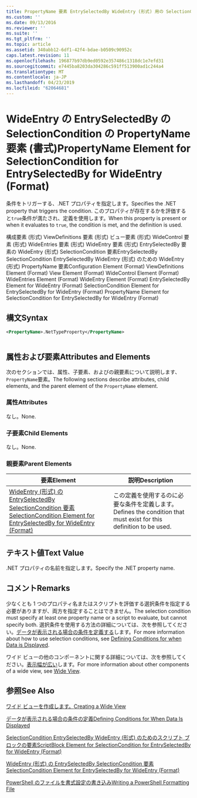 ```yaml
---
title: PropertyName 要素 EntrySelectedBy WideEntry (形式) 用の SelectionCondition |Microsoft Docs
ms.custom: ''
ms.date: 09/13/2016
ms.reviewer: ''
ms.suite: ''
ms.tgt_pltfrm: ''
ms.topic: article
ms.assetid: 340abb12-6df1-42f4-bdae-b0509c90952c
caps.latest.revision: 11
ms.openlocfilehash: 196877b97db9ed0592e357486c1318dc1e7efd31
ms.sourcegitcommit: e7445ba8203da304286c591ff513900ad1c244a4
ms.translationtype: MT
ms.contentlocale: ja-JP
ms.lasthandoff: 04/23/2019
ms.locfileid: "62064681"
---
```

# <a name="propertyname-element-for-selectioncondition-for-entryselectedby-for-wideentry-format"></a><span data-ttu-id="f2820-102">WideEntry の EntrySelectedBy の SelectionCondition の PropertyName 要素 (書式)</span><span class="sxs-lookup"><span data-stu-id="f2820-102">PropertyName Element for SelectionCondition for EntrySelectedBy for WideEntry (Format)</span></span>

<span data-ttu-id="f2820-103">条件をトリガーする、.NET プロパティを指定します。</span><span class="sxs-lookup"><span data-stu-id="f2820-103">Specifies the .NET property that triggers the condition.</span></span> <span data-ttu-id="f2820-104">このプロパティが存在するかを評価すると`true`条件が満たされ、定義を使用します。</span><span class="sxs-lookup"><span data-stu-id="f2820-104">When this property is present or when it evaluates to `true`, the condition is met, and the definition is used.</span></span>

<span data-ttu-id="f2820-105">構成要素 (形式) ViewDefinitions 要素 (形式) ビュー要素 (形式) WideControl 要素 (形式) WideEntries 要素 (形式) WideEntry 要素 (形式) EntrySelectedBy 要素の WideEntry (形式) SelectionCondition 要素EntrySelectedBy SelectionCondition EntrySelectedBy WideEntry (形式) のための WideEntry (形式) PropertyName 要素</span><span class="sxs-lookup"><span data-stu-id="f2820-105">Configuration Element (Format) ViewDefinitions Element (Format) View Element (Format) WideControl Element (Format) WideEntries Element (Format) WideEntry Element (Format) EntrySelectedBy Element for WideEntry (Format) SelectionCondition Element for EntrySelectedBy for WideEntry (Format) PropertyName Element for SelectionCondition for EntrySelectedBy for WideEntry (Format)</span></span>

## <a name="syntax"></a><span data-ttu-id="f2820-106">構文</span><span class="sxs-lookup"><span data-stu-id="f2820-106">Syntax</span></span>

```xml
<PropertyName>.NetTypeProperty</PropertyName>
```

```csharp

```

## <a name="attributes-and-elements"></a><span data-ttu-id="f2820-107">属性および要素</span><span class="sxs-lookup"><span data-stu-id="f2820-107">Attributes and Elements</span></span>

<span data-ttu-id="f2820-108">次のセクションでは、属性、子要素、およびの親要素について説明します、`PropertyName`要素。</span><span class="sxs-lookup"><span data-stu-id="f2820-108">The following sections describe attributes, child elements, and the parent element of the `PropertyName` element.</span></span>

### <a name="attributes"></a><span data-ttu-id="f2820-109">属性</span><span class="sxs-lookup"><span data-stu-id="f2820-109">Attributes</span></span>

<span data-ttu-id="f2820-110">なし。</span><span class="sxs-lookup"><span data-stu-id="f2820-110">None.</span></span>

### <a name="child-elements"></a><span data-ttu-id="f2820-111">子要素</span><span class="sxs-lookup"><span data-stu-id="f2820-111">Child Elements</span></span>

<span data-ttu-id="f2820-112">なし。</span><span class="sxs-lookup"><span data-stu-id="f2820-112">None.</span></span>

### <a name="parent-elements"></a><span data-ttu-id="f2820-113">親要素</span><span class="sxs-lookup"><span data-stu-id="f2820-113">Parent Elements</span></span>

|<span data-ttu-id="f2820-114">要素</span><span class="sxs-lookup"><span data-stu-id="f2820-114">Element</span></span>|<span data-ttu-id="f2820-115">説明</span><span class="sxs-lookup"><span data-stu-id="f2820-115">Description</span></span>|
|-------------|-----------------|
|[<span data-ttu-id="f2820-116">WideEntry (形式) の EntrySelectedBy SelectionCondition 要素</span><span class="sxs-lookup"><span data-stu-id="f2820-116">SelectionCondition Element for EntrySelectedBy for WideEntry (Format)</span></span>](./selectioncondition-element-for-entryselectedby-for-widecontrol-format.md)|<span data-ttu-id="f2820-117">この定義を使用するのに必要な条件を定義します。</span><span class="sxs-lookup"><span data-stu-id="f2820-117">Defines the condition that must exist for this definition to be used.</span></span>|

## <a name="text-value"></a><span data-ttu-id="f2820-118">テキスト値</span><span class="sxs-lookup"><span data-stu-id="f2820-118">Text Value</span></span>

<span data-ttu-id="f2820-119">.NET プロパティの名前を指定します。</span><span class="sxs-lookup"><span data-stu-id="f2820-119">Specify the .NET property name.</span></span>

## <a name="remarks"></a><span data-ttu-id="f2820-120">コメント</span><span class="sxs-lookup"><span data-stu-id="f2820-120">Remarks</span></span>

<span data-ttu-id="f2820-121">少なくとも 1 つのプロパティ名またはスクリプトを評価する選択条件を指定する必要がありますが、両方を指定することはできません。</span><span class="sxs-lookup"><span data-stu-id="f2820-121">The selection condition must specify at least one property name or a script to evaluate, but cannot specify both.</span></span> <span data-ttu-id="f2820-122">選択条件を使用する方法の詳細については、次を参照してください。[データが表示される場合の条件を定義する](./defining-conditions-for-displaying-data.md)します。</span><span class="sxs-lookup"><span data-stu-id="f2820-122">For more information about how to use selection conditions, see [Defining Conditions for when Data is Displayed](./defining-conditions-for-displaying-data.md).</span></span>

<span data-ttu-id="f2820-123">ワイド ビューの他のコンポーネントに関する詳細については、次を参照してください。[表示幅が広い](./creating-a-wide-view.md)します。</span><span class="sxs-lookup"><span data-stu-id="f2820-123">For more information about other components of a wide view, see [Wide View](./creating-a-wide-view.md).</span></span>

## <a name="see-also"></a><span data-ttu-id="f2820-124">参照</span><span class="sxs-lookup"><span data-stu-id="f2820-124">See Also</span></span>

[<span data-ttu-id="f2820-125">ワイド ビューを作成します。</span><span class="sxs-lookup"><span data-stu-id="f2820-125">Creating a Wide View</span></span>](./creating-a-wide-view.md)

[<span data-ttu-id="f2820-126">データが表示される場合の条件の定義</span><span class="sxs-lookup"><span data-stu-id="f2820-126">Defining Conditions for When Data Is Displayed</span></span>](./defining-conditions-for-displaying-data.md)

[<span data-ttu-id="f2820-127">SelectionCondition EntrySelectedBy WideEntry (形式) のためのスクリプト ブロックの要素</span><span class="sxs-lookup"><span data-stu-id="f2820-127">ScriptBlock Element for SelectionCondition for EntrySelectedBy for WideEntry (Format)</span></span>](./scriptblock-element-for-selectioncondition-for-entryselectedby-for-widecontrol-format.md)

[<span data-ttu-id="f2820-128">WideEntry (形式) の EntrySelectedBy SelectionCondition 要素</span><span class="sxs-lookup"><span data-stu-id="f2820-128">SelectionCondition Element for EntrySelectedBy for WideEntry (Format)</span></span>](./selectioncondition-element-for-entryselectedby-for-widecontrol-format.md)

[<span data-ttu-id="f2820-129">PowerShell のファイルを書式設定の書き込み</span><span class="sxs-lookup"><span data-stu-id="f2820-129">Writing a PowerShell Formatting File</span></span>](./writing-a-powershell-formatting-file.md)
